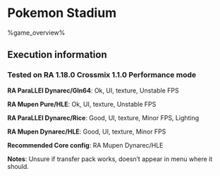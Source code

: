 # Pokemon Stadium 

%game_overview%

## Execution information

### Tested on RA 1.18.0 Crossmix 1.1.0 Performance mode

**RA ParaLLEl Dynarec/Gln64**: Ok, UI, texture, Unstable FPS

**RA Mupen Pure/HLE**: Ok, UI, texture, Unstable FPS

**RA ParaLLEl Dynarec/Rice**: Good, UI, texture, Minor FPS, Lighting

**RA Mupen Dynarec/HLE**: Good, UI, texture, Minor FPS

**Recommended Core config**: RA Mupen Dynarec/HLE

**Notes**: Unsure if transfer pack works, doesn’t appear in menu where it should.